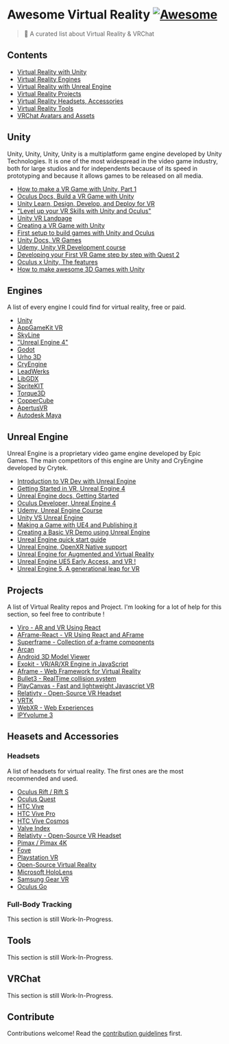 # Awesome Virtual Reality [![Awesome](https://awesome.re/badge.svg)](https://awesome.re)

> 🥕 A curated list about Virtual Reality &amp; VRChat


## Contents

- [Virtual Reality with Unity](#unity)
- [Virtual Reality Engines](#engines)
- [Virtual Reality with Unreal Engine](#unreal-engine)
- [Virtual Reality Projects](#projects)
- [Virtual Reality Headsets, Accessories](#Headsets-and-Accessories)
- [Virtual Reality Tools](#tools)
- [VRChat Avatars and Assets](#vrchat)


## Unity

Unity, Unity, Unity, Unity is a multiplatform game engine developed by Unity Technologies. It is one of the most widespread in the video game industry, both for large studios and for independents because of its speed in prototyping and because it allows games to be released on all media.

- [How to make a VR Game with Unity, Part 1](https://www.youtube.com/watch?v=sKQOlqNe_WY)
- [Oculus Docs, Build a VR Game with Unity](https://developer.oculus.com/documentation/unity/unity-tutorial/)
- [Unity Learn, Design, Develop, and Deploy for VR](https://learn.unity.com/course/oculus-vr)
- ["Level up your VR Skills with Unity and Oculus"](https://blog.unity.com/games/level-up-your-vr-skills-with-a-free-new-course-from-unity-and-oculus)
- [Unity VR Landpage](https://unity.com/solutions/ar-and-vr-games)
- [Creating a VR Game with Unity](https://gamedevelopment.tutsplus.com/tutorials/creating-a-vr-game-in-unity--cms-29936)
- [First setup to build games with Unity and Oculus](https://circuitstream.com/blog/oculus-unity-setup/)
- [Unity Docs, VR Games](https://docs.unity3d.com/540/Documentation/Manual/VROverview.html)
- [Udemy, Unity VR Development course](https://www.udemy.com/course/unity-game-development-make-3d-vr-games/)
- [Developing your First VR Game step by step with Quest 2](https://www.xrterra.com/developing-for-vr-with-quest-2-unity-for-the-first-time-a-step-by-step-guide/)
- [Oculus x Unity, The features](https://venturebeat.com/2019/11/17/oculus-and-unity-offer-new-intermediate-level-guide-to-making-vr-games/)
- [How to make awesome 3D Games with Unity](https://www.udemy.com/course/build-30-mini-virtual-reality-games-in-unity-3d-from-scratch)


## Engines

A list of every engine I could find for virtual reality, free or paid.

- [Unity](https://www.slant.co/topics/2202/viewpoints/1/~best-game-engines-for-virtual-reality-development~unity)
- [AppGameKit VR](https://www.slant.co/topics/2202/viewpoints/9/~best-game-engines-for-virtual-reality-development~appgamekit-vr)
- [SkyLine](https://www.slant.co/topics/2202/viewpoints/8/~best-game-engines-for-virtual-reality-development~skyline)
- ["Unreal Engine 4"](https://www.slant.co/topics/2202/viewpoints/2/~best-game-engines-for-virtual-reality-development~unreal-engine-4)
- [Godot](https://www.slant.co/topics/2202/viewpoints/13/~best-game-engines-for-virtual-reality-development~godot)
- [Urho 3D](https://www.slant.co/topics/2202/viewpoints/6/~best-game-engines-for-virtual-reality-development~urho3d)
- [CryEngine](https://www.slant.co/topics/2202/viewpoints/5/~best-game-engines-for-virtual-reality-development~cryengine)
- [LeadWerks](https://www.slant.co/topics/2202/viewpoints/16/~best-game-engines-for-virtual-reality-development~leadwerks-game-engine)
- [LibGDX](https://www.slant.co/topics/2202/viewpoints/7/~best-game-engines-for-virtual-reality-development~libgdx)
- [SpriteKIT](https://www.slant.co/topics/2202/viewpoints/14/~best-game-engines-for-virtual-reality-development~spritekit)
- [Torque3D](https://www.slant.co/topics/2202/viewpoints/3/~best-game-engines-for-virtual-reality-development~torque3d)
- [CopperCube](https://www.slant.co/topics/2202/viewpoints/4/~best-game-engines-for-virtual-reality-development~coppercube)
- [ApertusVR](https://www.slant.co/topics/2202/viewpoints/11/~best-game-engines-for-virtual-reality-development~apertusvr)
- [Autodesk Maya](https://www.slant.co/topics/2202/viewpoints/10/~best-game-engines-for-virtual-reality-development~autodesk-maya)

## Unreal Engine

Unreal Engine is a proprietary video game engine developed by Epic Games. The main competitors of this engine are Unity and CryEngine developed by Crytek.

- [Introduction to VR Dev with Unreal Engine](https://www.youtube.com/watch?v=1PTTuZ_F8Nk)
- [Getting Started in VR, Unreal Engine 4](https://www.youtube.com/watch?v=afodIcU_vK4)
- [Unreal Engine docs, Getting Started](https://docs.unrealengine.com/4.26/en-US/SharingAndReleasing/XRDevelopment/VR/)
- [Oculus Developer, Unreal Engine 4](https://developer.oculus.com/unreal/)
- [Udemy, Unreal Engine Course](https://www.udemy.com/course/unrealvr/)
- [Unity VS Unreal Engine](https://circuitstream.com/blog/unity-vs-unreal/)
- [Making a Game with UE4 and Publishing it](https://80.lv/articles/making-a-vr-game-with-ue4-publishing-it/)
- [Creating a Basic VR Demo using Unreal Engine](https://virtualrealitypop.com/start-a-vr-demo-using-the-unreal-engine-63d31eeaf784)
- [Unreal Engine quick start guide](https://www.oreilly.com/library/view/unreal-engine-virtual/9781789617405/)
- [Unreal Engine, OpenXR Native support](https://www.roadtovr.com/unreal-engine-5-vr-template-openxr-lumen-nanite-support/)
- [Unreal Engine for Augmented and Virtual Reality](https://www.unrealengine.com/en-US/xr)
- [Unreal Engine UE5 Early Access, and VR !](https://uploadvr.com/unreal-engine-5-early-access-vr/)
- [Unreal Engine 5, A generational leap for VR](https://www.reddit.com/r/oculus/comments/gj4wu6/unreal_engine_5_a_generational_leap_for_vr/)

## Projects

A list of Virtual Reality repos and Project. I'm looking for a lot of help for this section, so feel free to contribute !

- [Viro - AR and VR Using React](https://github.com/viromedia/viro)
- [AFrame-React - VR Using React and AFrame](https://github.com/supermedium/aframe-react)
- [Superframe - Collection of a-frame components](https://github.com/supermedium/superframe)
- [Arcan](https://github.com/letoram/arcan)
- [Android 3D Model Viewer](https://github.com/the3deers/android-3D-model-viewer)
- [Exokit - VR/AR/XR Engine in JavaScript](https://github.com/exokitxr/exokit)
- [Aframe - Web Framework for Virtual Reality](https://github.com/aframevr/aframe)
- [Bullet3 - RealTime collision system](https://github.com/bulletphysics/bullet3)
- [PlayCanvas - Fast and lightweight Javascript VR](https://github.com/playcanvas/engine)
- [Relativty - Open-Source VR Headset](https://github.com/relativty/Relativty)
- [VRTK](https://github.com/ExtendRealityLtd/VRTK)
- [WebXR - Web Experiences](https://github.com/immersive-web/webxr)
- [IPYvolume 3](https://github.com/maartenbreddels/ipyvolume)

## Heasets and Accessories

### Headsets

A list of headsets for virtual reality. The first ones are the most recommended and used.

- [Oculus Rift / Rift S](https://www.oculus.com/rift/)
- [Oculus Quest](https://www.oculus.com/quest/)
- [HTC Vive](https://www.vive.com)
- [HTC Vive Pro](https://www.vive.com)
- [HTC Vive Cosmos](https://www.vive.com)
- [Valve Index](https://en.wikipedia.org/wiki/Valve_Index)
- [Relativty - Open-Source VR Headset](https://github.com/relativty/Relativty)
- [Pimax / Pimax 4K](https://en.wikipedia.org/wiki/Pimax#Pimax_4K)
- [Fove](https://en.wikipedia.org/wiki/Fove)
- [Playstation VR](https://en.wikipedia.org/wiki/PlayStation_VR)
- [Open-Source Virtual Reality](https://en.wikipedia.org/wiki/Open_Source_Virtual_Reality)
- [Microsoft HoloLens](https://en.wikipedia.org/wiki/Microsoft_HoloLens)
- [Samsung Gear VR](https://en.wikipedia.org/wiki/Samsung_Gear_VR)
- [Oculus Go](https://en.wikipedia.org/wiki/Oculus_Go)

### Full-Body Tracking

This section is still Work-In-Progress.
## Tools

This section is still Work-In-Progress.

## VRChat

This section is still Work-In-Progress.

## Contribute

Contributions welcome! Read the [contribution guidelines](contributing.md) first.
